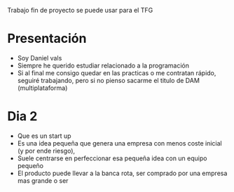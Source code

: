 Trabajo fin de proyecto
se puede usar para el TFG

# Presentación
- Soy Daniel vals 
- Siempre he querido estudiar relacionado a la programación
- Si al final me consigo quedar en las practicas o me contratan rápido, seguiré trabajando, pero si no pienso sacarme el titulo de DAM (multiplataforma)


# Dia 2
- Que es un start up
- Es una idea pequeña que genera una empresa con menos coste inicial (y por ende riesgo),
- Suele centrarse en perfeccionar esa pequeña idea con un equipo pequeño
- El producto puede llevar a la banca rota, ser comprado por una empresa mas grande o ser
